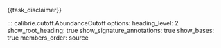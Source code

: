 {{task_disclaimer}}

::: calibrie.cutoff.AbundanceCutoff
    options:
      heading_level: 2
      show_root_heading: true
      show_signature_annotations: true
      show_bases: true
      members_order: source

